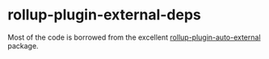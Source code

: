 # rollup-plugin-external-deps

Most of the code is borrowed from the excellent [rollup-plugin-auto-external](https://github.com/stevenbenisek/rollup-plugin-auto-external) package.
